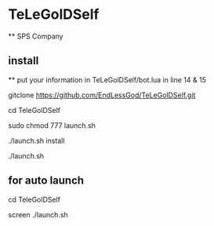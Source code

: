 # TeLeGolDSelf

** SPS Company

## install

** put your information in TeLeGolDSelf/bot.lua in line 14 & 15

gitclone https://github.com/EndLessGod/TeLeGolDSelf.git

cd TeleGolDSelf

sudo chmod 777 launch.sh

./launch.sh install

./launch.sh 

## for auto launch

cd TeleGolDSelf

screen ./launch.sh
